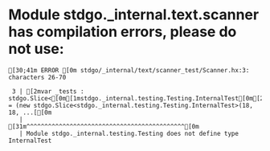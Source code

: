 # Module stdgo._internal.text.scanner has compilation errors, please do not use:
```
[30;41m ERROR [0m stdgo/_internal/text/scanner_test/Scanner.hx:3: characters 26-70

 3 | [2mvar _tests : stdgo.Slice<[0m[1mstdgo._internal.testing.Testing.InternalTest[0m[2m> = (new stdgo.Slice<stdgo._internal.testing.Testing.InternalTest>(18, 18, ...[[0m
   |                          [31m^^^^^^^^^^^^^^^^^^^^^^^^^^^^^^^^^^^^^^^^^^^^[0m
   | Module stdgo._internal.testing.Testing does not define type InternalTest


```

